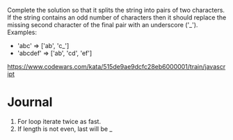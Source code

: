 Complete the solution so that it splits the string into pairs of two characters.  If the string contains an odd number of characters then it should replace the missing second character of the final pair with an underscore ('_').
Examples:
* 'abc' =>  ['ab', 'c_']
* 'abcdef' => ['ab', 'cd', 'ef']


https://www.codewars.com/kata/515de9ae9dcfc28eb6000001/train/javascript

# Journal
1. For loop iterate twice as fast.
2. If length is not even, last will be _